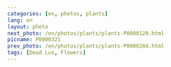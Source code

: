 ```yaml
---
categories: [en, photos, plants]
lang: en
layout: photo
next_photo: /en/photos/plants/plants-P0000120.html
picname: P0000321
prev_photo: /en/photos/plants/plants-P0000284.html
tags: [Dead Lux, Flowers]
---
```

